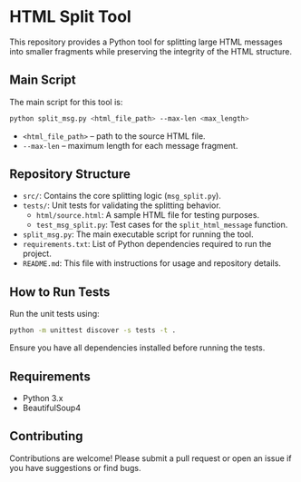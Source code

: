 # HTML Split Tool

This repository provides a Python tool for splitting large HTML messages into smaller fragments while preserving the integrity of the HTML structure.

## Main Script

The main script for this tool is:

```bash
python split_msg.py <html_file_path> --max-len <max_length>
```


- `<html_file_path>` – path to the source HTML file.
- `--max-len` – maximum length for each message fragment.

## Repository Structure

- `src/`: Contains the core splitting logic (`msg_split.py`).
- `tests/`: Unit tests for validating the splitting behavior.
  - `html/source.html`: A sample HTML file for testing purposes.
  - `test_msg_split.py`: Test cases for the `split_html_message` function.
- `split_msg.py`: The main executable script for running the tool.
- `requirements.txt`: List of Python dependencies required to run the project.
- `README.md`: This file with instructions for usage and repository details.


## How to Run Tests

Run the unit tests using:

```bash
python -m unittest discover -s tests -t .
```

Ensure you have all dependencies installed before running the tests.

## Requirements

- Python 3.x
- BeautifulSoup4

## Contributing

Contributions are welcome! Please submit a pull request or open an issue if you have suggestions or find bugs.
